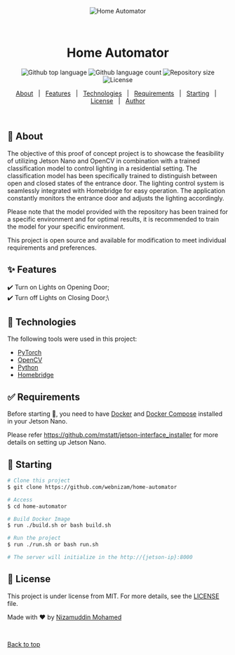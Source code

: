 <div align="center" id="top"> 
  <img src="./.github/app.gif" alt="Home Automator" />

  &#xa0;

  <!-- <a href="https://homeautomator.netlify.app">Demo</a> -->
</div>

<h1 align="center">Home Automator</h1>

<p align="center">
  <img alt="Github top language" src="https://img.shields.io/github/languages/top/webnizam/home-automator?color=56BEB8">

  <img alt="Github language count" src="https://img.shields.io/github/languages/count/webnizam/home-automator?color=56BEB8">

  <img alt="Repository size" src="https://img.shields.io/github/repo-size/webnizam/home-automator?color=56BEB8">

  <img alt="License" src="https://img.shields.io/github/license/webnizam/home-automator?color=56BEB8">

  <!-- <img alt="Github issues" src="https://img.shields.io/github/issues/webnizam/home-automator?color=56BEB8" /> -->

  <!-- <img alt="Github forks" src="https://img.shields.io/github/forks/webnizam/home-automator?color=56BEB8" /> -->

  <!-- <img alt="Github stars" src="https://img.shields.io/github/stars/webnizam/home-automator?color=56BEB8" /> -->
</p>

<!-- Status -->

<!-- <h4 align="center"> 
	🚧  Home Automator 🚀 Under construction...  🚧
</h4> 

<hr> -->

<p align="center">
  <a href="#dart-about">About</a> &#xa0; | &#xa0; 
  <a href="#sparkles-features">Features</a> &#xa0; | &#xa0;
  <a href="#rocket-technologies">Technologies</a> &#xa0; | &#xa0;
  <a href="#white_check_mark-requirements">Requirements</a> &#xa0; | &#xa0;
  <a href="#checkered_flag-starting">Starting</a> &#xa0; | &#xa0;
  <a href="#memo-license">License</a> &#xa0; | &#xa0;
  <a href="https://github.com/webnizam" target="_blank">Author</a>
</p>

<br>

## :dart: About ##

The objective of this proof of concept project is to showcase the feasibility of utilizing Jetson Nano and OpenCV in combination with a trained classification model to control lighting in a residential setting. The classification model has been specifically trained to distinguish between open and closed states of the entrance door. The lighting control system is seamlessly integrated with Homebridge for easy operation. The application constantly monitors the entrance door and adjusts the lighting accordingly.

Please note that the model provided with the repository has been trained for a specific environment and for optimal results, it is recommended to train the model for your specific environment.

This project is open source and available for modification to meet individual requirements and preferences.

## :sparkles: Features ##

:heavy_check_mark: Turn on Lights on Opening Door;\
:heavy_check_mark: Turn off Lights on Closing Door;\

## :rocket: Technologies ##

The following tools were used in this project:

- [PyTorch](https://pytorch.org/)
- [OpenCV](https://opencv.org/)
- [Python](https://www.python.org/)
- [Homebridge](https://homebridge.io/)

## :white_check_mark: Requirements ##

Before starting :checkered_flag:, you need to have [Docker](https://www.docker.com/) and [Docker Compose](https://docs.docker.com/compose/) installed in your Jetson Nano.

Please refer https://github.com/mstatt/jetson-interface_installer for more details on setting up Jetson Nano.

## :checkered_flag: Starting ##

```bash
# Clone this project
$ git clone https://github.com/webnizam/home-automator

# Access
$ cd home-automator

# Build Docker Image
$ run ./build.sh or bash build.sh

# Run the project
$ run ./run.sh or bash run.sh

# The server will initialize in the http://{jetson-ip}:8000
```

## :memo: License ##

This project is under license from MIT. For more details, see the [LICENSE](LICENSE.md) file.


Made with :heart: by <a href="https://github.com/webnizam" target="_blank">Nizamuddin Mohamed</a>

&#xa0;

<a href="#top">Back to top</a>
